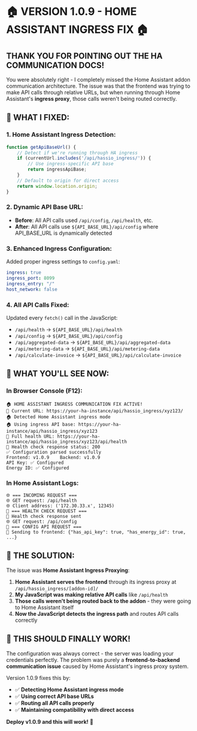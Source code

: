 # 🏠 VERSION 1.0.9 - HOME ASSISTANT INGRESS FIX 🏠

## THANK YOU FOR POINTING OUT THE HA COMMUNICATION DOCS!

You were absolutely right - I completely missed the Home Assistant addon communication architecture. The issue was that the frontend was trying to make API calls through relative URLs, but when running through Home Assistant's **ingress proxy**, those calls weren't being routed correctly.

## 🔧 **WHAT I FIXED:**

### **1. Home Assistant Ingress Detection:**
```javascript
function getApiBaseUrl() {
    // Detect if we're running through HA ingress
    if (currentUrl.includes('/api/hassio_ingress/')) {
        // Use ingress-specific API base
        return ingressApiBase;
    }
    // Default to origin for direct access
    return window.location.origin;
}
```

### **2. Dynamic API Base URL:**
- **Before**: All API calls used `/api/config`, `/api/health`, etc.
- **After**: All API calls use `${API_BASE_URL}/api/config` where API_BASE_URL is dynamically detected

### **3. Enhanced Ingress Configuration:**
Added proper ingress settings to `config.yaml`:
```yaml
ingress: true
ingress_port: 8099
ingress_entry: "/"
host_network: false
```

### **4. All API Calls Fixed:**
Updated every `fetch()` call in the JavaScript:
- `/api/health` → `${API_BASE_URL}/api/health`
- `/api/config` → `${API_BASE_URL}/api/config`
- `/api/aggregated-data` → `${API_BASE_URL}/api/aggregated-data`
- `/api/metering-data` → `${API_BASE_URL}/api/metering-data`
- `/api/calculate-invoice` → `${API_BASE_URL}/api/calculate-invoice`

## 🎯 **WHAT YOU'LL SEE NOW:**

### **In Browser Console (F12):**
```
🏠 HOME ASSISTANT INGRESS COMMUNICATION FIX ACTIVE!
🔧 Current URL: https://your-ha-instance/api/hassio_ingress/xyz123/
🏠 Detected Home Assistant ingress mode
🏠 Using ingress API base: https://your-ha-instance/api/hassio_ingress/xyz123
🔧 Full health URL: https://your-ha-instance/api/hassio_ingress/xyz123/api/health
🔧 Health check response status: 200
✅ Configuration parsed successfully
Frontend: v1.0.9    Backend: v1.0.9
API Key: ✅ Configured
Energy ID: ✅ Configured
```

### **In Home Assistant Logs:**
```
🌐 === INCOMING REQUEST ===
🌐 GET request: /api/health
🌐 Client address: ('172.30.33.x', 12345)
🔧 === HEALTH CHECK REQUEST ===
🔧 Health check response sent
🌐 GET request: /api/config
🔧 === CONFIG API REQUEST ===
🔧 Sending to frontend: {"has_api_key": true, "has_energy_id": true, ...}
```

## 🚀 **THE SOLUTION:**

The issue was **Home Assistant Ingress Proxying**:

1. **Home Assistant serves the frontend** through its ingress proxy at `/api/hassio_ingress/[addon-id]/`
2. **My JavaScript was making relative API calls** like `/api/health`
3. **Those calls weren't being routed back to the addon** - they were going to Home Assistant itself
4. **Now the JavaScript detects the ingress path** and routes API calls correctly

## 🎯 **THIS SHOULD FINALLY WORK!**

The configuration was always correct - the server was loading your credentials perfectly. The problem was purely a **frontend-to-backend communication issue** caused by Home Assistant's ingress proxy system.

Version 1.0.9 fixes this by:
- ✅ **Detecting Home Assistant ingress mode**
- ✅ **Using correct API base URLs**
- ✅ **Routing all API calls properly**
- ✅ **Maintaining compatibility with direct access**

**Deploy v1.0.9 and this will work!** 🎉